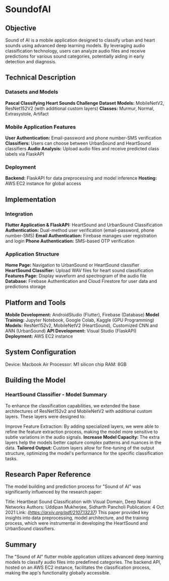 # SoundofAI
## Objective
Sound of AI is a mobile application designed to classify urban and heart sounds using advanced deep learning models. By leveraging audio classification technology, users can analyze audio files and receive predictions for various sound categories, potentially aiding in early detection and diagnosis.

## __Technical Description__
### Datasets and Models
__Pascal Classifying Heart Sounds Challenge Dataset__
__Models:__ MobileNetV2, ResNet152V2 (with additional custom layers)
__Classes:__ Murmur, Normal, Extrasystole, Artifact

### __Mobile Application Features__
__User Authentication:__ Email-password and phone number-SMS verification
__Classifiers:__ Users can choose between UrbanSound and HeartSound classifiers
__Audio Analysis:__ Upload audio files and receive predicted class labels via FlaskAPI
### __Deployment__
__Backend:__ FlaskAPI for data preprocessing and model inference
__Hosting:__ AWS EC2 instance for global access

## Implementation
### Integration
__Flutter Application & FlaskAPI:__ HeartSound and UrbanSound Classification
__Authentication:__ Dual-method user verification (email-password, phone number-SMS)
__Email Authentication:__ Firebase manages user registration and login
__Phone Authentication:__ SMS-based OTP verification
### Application Structure
__Home Page:__ Navigation to UrbanSound or HeartSound classifier
__HeartSound Classifier:__ Upload WAV files for heart sound classification
__Features Page:__ Display waveform and spectrogram of the audio file
__Database:__ Firebase Authentication and Cloud Firestore for user data and predictions storage

## Platform and Tools
__Mobile Development:__ AndroidStudio (Flutter), Firebase (Database)
__Model Training:__ Jupyter Notebook, Google Colab, Kaggle (GPU Programming)
__Models:__ ResNet152v2, MobileNetV2 (HeartSound), Customized CNN and ANN (UrbanSound)
__API Development:__ Visual Studio (FlaskAPI)
__Deployment:__ AWS EC2 instance
## System Configuration
Device: Macbook Air
Processor: M1 silicon chip
RAM: 8GB

## Building the Model
### HeartSound Classifier - Model Summary
To enhance the classification capabilities, we extended the base architectures of ResNet152v2 and MobileNetV2 with additional custom layers. These layers were designed to:

Improve Feature Extraction: By adding specialized layers, we were able to refine the feature extraction process, making the model more sensitive to subtle variations in the audio signals.
__Increase Model Capacity:__ The extra layers help the models better capture complex patterns and nuances in the data.
__Tailored Output:__ Custom layers allow for fine-tuning of the output structure, optimizing the model's performance for the specific classification tasks.


## Research Paper Reference
The model building and prediction process for "Sound of AI" was significantly influenced by the research paper:

Title: Heartbeat Sound Classification with Visual Domain, Deep Neural Networks
Authors: Uddipan Mukherjee, Sidharth Pancholi
Publication: 4 Oct 2021
Link: _(https://arxiv.org/pdf/2107.13237)_
This paper provided key insights into data preprocessing, model architecture, and the training process, which were instrumental in developing the HeartSound and UrbanSound classifiers.

## Summary
The "Sound of AI" flutter mobile application utilizes advanced deep learning models to classify audio files into predefined categories. The backend API, hosted on an AWS EC2 instance, facilitates the classification process, making the app's functionality globally accessible.
